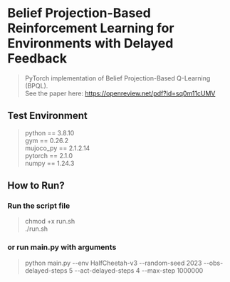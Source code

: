 # Belief Projection-Based Reinforcement Learning for Environments with Delayed Feedback
>PyTorch implementation of Belief Projection-Based Q-Learning (BPQL).<br/>
>See the paper here: https://openreview.net/pdf?id=sq0m11cUMV

## Test Environment
>python == 3.8.10<br/>
>gym == 0.26.2<br/>
>mujoco_py == 2.1.2.14<br/>
>pytorch == 2.1.0<br/>
>numpy == 1.24.3<br/>

## How to Run?
### Run the script file 
>chmod +x run.sh<br/>
>./run.sh

### or run main.py with arguments
> python main.py --env HalfCheetah-v3 --random-seed 2023 --obs-delayed-steps 5 --act-delayed-steps 4 --max-step 1000000
